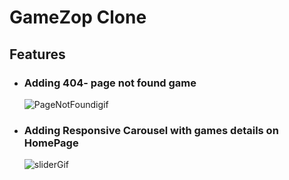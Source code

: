 # GameZop Clone


## Features 
- ### Adding 404- page not found game

     ![PageNotFoundigif](https://github.com/jayrambagal/gamezop/assets/94613732/0b36c0e7-8dac-4612-8a71-81cc6ef70148)     

- ### Adding Responsive Carousel with games details on HomePage

     ![sliderGif](https://github.com/jayrambagal/gamezop/assets/94613732/84bfafe3-4da7-4ead-a8a4-f4c472ab75c2)
